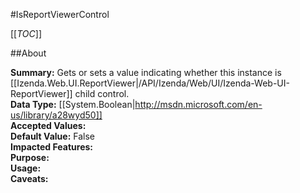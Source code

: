 #IsReportViewerControl

[[_TOC_]]

##About

**Summary:** Gets or sets a value indicating whether this instance is [[Izenda.Web.UI.ReportViewer|/API/Izenda/Web/UI/Izenda-Web-UI-ReportViewer]] child control.  
**Data Type:** [[System.Boolean|http://msdn.microsoft.com/en-us/library/a28wyd50]]  
**Accepted Values:**   
**Default Value:** False  
**Impacted Features:**   
**Purpose:**   
**Usage:**   
**Caveats:**   

